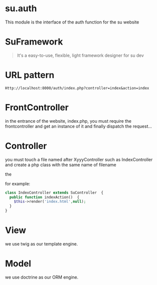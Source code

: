 su.auth
=======

This module is the interface of the auth function for the su website

SuFramework
======

> It's a easy-to-use, flexible, light framework designer for su dev

URL pattern
==

```
Http://localhost:8000/auth/index.php?controller=index&action=index
```

FrontController
==

in the entrance of the website, index.php, you must require the frontcontroller and get an instance of it and finally dispatch the request...

Controller
==

you must touch a file named after XyyyController such as IndexController and create a php class with the same name of filename

the 

for example:

```php
class IndexController extends SuController  {
  public function indexAction()  {
    $this->render('index.html',null);
  }
}

```

View
==

we use twig as our template engine.

Model
==
we use doctrine as our ORM engine.
